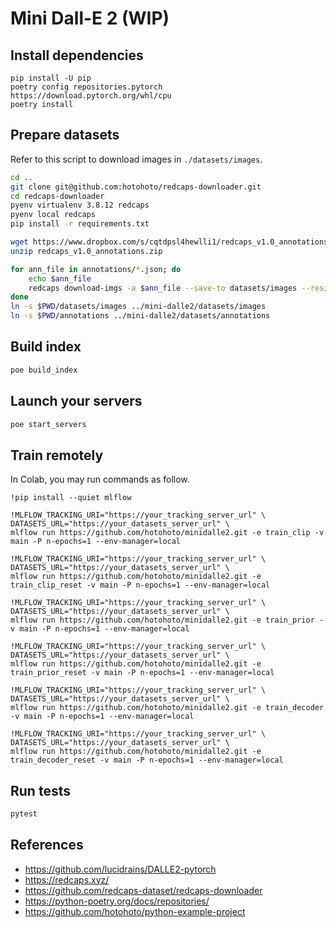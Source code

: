 # Mini Dall-E 2 (WIP)

## Install dependencies

```
pip install -U pip
poetry config repositories.pytorch https://download.pytorch.org/whl/cpu
poetry install
```

## Prepare datasets

Refer to this script to download images in `./datasets/images`.

```sh
cd ..
git clone git@github.com:hotohoto/redcaps-downloader.git
cd redcaps-downloader
pyenv virtualenv 3.8.12 redcaps
pyenv local redcaps
pip install -r requirements.txt

wget https://www.dropbox.com/s/cqtdpsl4hewlli1/redcaps_v1.0_annotations.zip?dl=1
unzip redcaps_v1.0_annotations.zip

for ann_file in annotations/*.json; do
    echo $ann_file
    redcaps download-imgs -a $ann_file --save-to datasets/images --resize 64 -j 16;
done
ln -s $PWD/datasets/images ../mini-dalle2/datasets/images
ln -s $PWD/annotations ../mini-dalle2/datasets/annotations
```

## Build index

```sh
poe build_index
```

## Launch your servers

```sh
poe start_servers
```

## Train remotely

In Colab, you may run commands as follow.

```
!pip install --quiet mlflow

!MLFLOW_TRACKING_URI="https://your_tracking_server_url" \
DATASETS_URL="https://your_datasets_server_url" \
mlflow run https://github.com/hotohoto/minidalle2.git -e train_clip -v main -P n-epochs=1 --env-manager=local

!MLFLOW_TRACKING_URI="https://your_tracking_server_url" \
DATASETS_URL="https://your_datasets_server_url" \
mlflow run https://github.com/hotohoto/minidalle2.git -e train_clip_reset -v main -P n-epochs=1 --env-manager=local

!MLFLOW_TRACKING_URI="https://your_tracking_server_url" \
DATASETS_URL="https://your_datasets_server_url" \
mlflow run https://github.com/hotohoto/minidalle2.git -e train_prior -v main -P n-epochs=1 --env-manager=local

!MLFLOW_TRACKING_URI="https://your_tracking_server_url" \
DATASETS_URL="https://your_datasets_server_url" \
mlflow run https://github.com/hotohoto/minidalle2.git -e train_prior_reset -v main -P n-epochs=1 --env-manager=local

!MLFLOW_TRACKING_URI="https://your_tracking_server_url" \
DATASETS_URL="https://your_datasets_server_url" \
mlflow run https://github.com/hotohoto/minidalle2.git -e train_decoder -v main -P n-epochs=1 --env-manager=local

!MLFLOW_TRACKING_URI="https://your_tracking_server_url" \
DATASETS_URL="https://your_datasets_server_url" \
mlflow run https://github.com/hotohoto/minidalle2.git -e train_decoder_reset -v main -P n-epochs=1 --env-manager=local
```

## Run tests

```bash
pytest
```

## References

- https://github.com/lucidrains/DALLE2-pytorch
- https://redcaps.xyz/
- https://github.com/redcaps-dataset/redcaps-downloader
- https://python-poetry.org/docs/repositories/
- https://github.com/hotohoto/python-example-project

